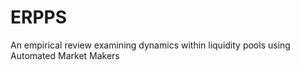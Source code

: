# ERPPS
An empirical review examining dynamics within liquidity pools using Automated Market Makers
